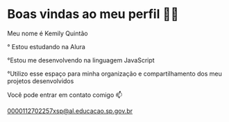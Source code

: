 
# Boas vindas ao meu perfil 💙💙  

Meu nome é Kemily Quintão 

° Estou estudando na Alura

°Estou me desenvolvendo na linguagem JavaScript

°Utilizo esse espaço para minha organização e compartilhamento dos meu projetos desenvolvidos

Você pode entrar em contato comigo 📫

0000112702257xsp@al.educacao.sp.gov.br
